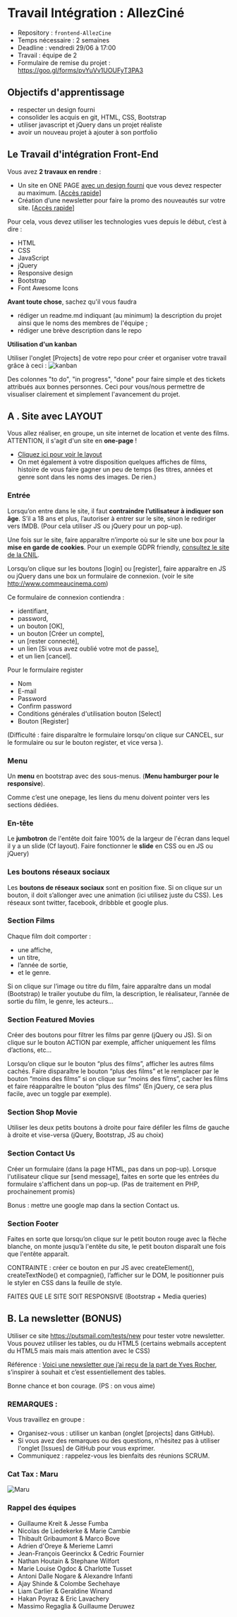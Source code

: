 # Travail Intégration : AllezCiné

- Repository : `frontend-AllezCine`
- Temps nécessaire : 2 semaines
- Deadline : vendredi 29/06 à 17:00
- Travail : équipe de 2
- Formulaire de remise du projet : https://goo.gl/forms/pvYuVv1UOUFyT3PA3

## Objectifs d'apprentissage
- respecter un design fourni
- consolider les acquis en git, HTML, CSS, Bootstrap
- utiliser javascript et jQuery dans un projet réaliste
- avoir un nouveau projet à ajouter à son portfolio

## Le Travail d'intégration Front-End

Vous avez **2 travaux en rendre** :
- Un site en ONE PAGE [avec un design fourni](./layout-one-v2.jpg) que vous devez respecter au maximum. [[Accès rapide]](#a--site-avec-layout)
- Création d’une newsletter pour faire la promo des nouveautés sur votre site. [[Accès rapide]](#b-la-newsletter-bonus)

Pour cela, vous devez utiliser les technologies vues depuis le début, c’est à dire :
- HTML
- CSS
- JavaScript
- jQuery
- Responsive design
- Bootstrap
- Font Awesome Icons

**Avant toute chose**, sachez qu'il vous faudra 
- rédiger un readme.md indiquant (au minimum) la description du projet ainsi que le noms des membres de l'équipe ;
- rédiger une brève description dans le repo

**Utilisation d'un kanban**

Utiliser l'onglet [Projects] de votre repo pour créer et organiser votre travail grâce à ceci :
![kanban](https://github.com/becodeorg/BeCode/blob/master/img/kanban.jpg)

Des colonnes "to do", "in progress", "done" pour faire simple et des tickets attribués aux bonnes personnes. Ceci pour vous/nous permettre de visualiser clairement et simplement l'avancement du projet.

## A . Site avec LAYOUT

Vous allez réaliser, en groupe, un site internet de location et vente des films. ATTENTION, il s'agit d'un site en **one-page** !

- [Cliquez ici pour voir le layout](layout-one-v2.jpg)
- On met également à votre disposition quelques affiches de films, histoire de vous faire gagner un peu de temps (les titres, années et genre sont dans les noms des images. De rien.)

### Entrée
Lorsqu’on entre dans le site, il faut **contraindre l’utilisateur à indiquer son âge**.
S’il a 18 ans et plus, l’autoriser à entrer sur le site, sinon le rediriger vers IMDB. (Pour cela utiliser JS ou jQuery pour un pop-up).

Une fois sur le site, faire apparaître n’importe où sur le site une box pour la **mise en garde de cookies**. Pour un exemple GDPR friendly, [consultez le site de la CNIL](https://www.cnil.fr/fr/site-web-cookies-et-autres-traceurs).

 Lorsqu’on clique sur les boutons [login] ou [register], faire apparaître en JS ou jQuery dans une box un formulaire de connexion. (voir le site http://www.commeaucinema.com)
 
 Ce formulaire de connexion contiendra :
 - identifiant,
 - password,
 - un bouton [OK],
 - un bouton [Créer un compte],
 - un [rester connecté],
 - un lien [Si vous avez oublié votre mot de passe],
 - et un lien [cancel].
 
 Pour le formulaire register
 - Nom
 - E-mail
 - Password
 - Confirm password
 - Conditions générales d'utilisation bouton [Select]
 - Bouton [Register]

(Difficulté : faire disparaître le formulaire lorsqu'on clique sur CANCEL, sur le formulaire ou sur le bouton register, et vice versa ).

### Menu
Un **menu** en bootstrap avec des sous-menus. (**Menu hamburger pour le responsive**).

Comme c’est une onepage, les liens du menu doivent pointer vers les sections dédiées.

### En-tête
Le **jumbotron** de l'entête doit faire 100% de la largeur de l'écran dans lequel il y a un slide (Cf layout). Faire fonctionner le **slide** en CSS ou en JS ou jQuery)

### Les boutons réseaux sociaux
Les **boutons de réseaux sociaux** sont en position fixe. Si on clique sur un bouton, il doit s’allonger avec une animation (ici utilisez juste du CSS). Les réseaux sont twitter, facebook, dribbble et google plus.

### Section Films
Chaque film doit comporter :
- une affiche,
- un titre,
- l’année de sortie,
- et le genre.

Si on clique sur l’image ou titre du film, faire apparaître dans un modal (Bootstrap) le trailer youtube du film, la description, le réalisateur, l’année de sortie du film, le genre, les acteurs…

### Section Featured Movies
Créer des boutons pour filtrer les films par genre (jQuery ou JS).
Si on clique sur le bouton ACTION par exemple, afficher uniquement les films d’actions, etc...

Lorsqu’on clique sur le bouton “plus des films”, afficher les autres films cachés. Faire disparaître le bouton “plus des films” et le remplacer par le bouton “moins des films” si on clique sur “moins des films”, cacher les films et faire réapparaître le bouton “plus des films“  (En jQuery, ce sera plus facile, avec un toggle par exemple).

### Section Shop Movie
Utiliser les deux petits boutons à droite pour faire défiler les films de gauche à droite et vise-versa (jQuery, Bootstrap, JS au choix)

### Section Contact Us
Créer un formulaire (dans la page HTML, pas dans un pop-up). Lorsque l'utilisateur clique sur [send message], faites en sorte que les entrées du formulaire s'affichent dans un pop-up. (Pas de traitement en PHP, prochainement promis)

Bonus : mettre une google map dans la section Contact us.

### Section Footer
Faites en sorte que lorsqu’on clique sur le petit bouton rouge avec la flèche blanche, on monte jusqu’à l'entête du site, le petit bouton disparaît une fois que l'entête apparaît.

CONTRAINTE : créer ce bouton en pur JS avec createElement(), createTextNode() et compagnie(), l’afficher sur le DOM, le positionner puis le styler en CSS dans la feuille de style.

FAITES QUE LE SITE SOIT RESPONSIVE (Bootstrap + Media queries)


## B. La newsletter (BONUS)

Utiliser ce site https://putsmail.com/tests/new pour tester votre newsletter.
Vous pouvez utiliser les tables, ou du HTML5 (certains webmails acceptent du HTML5 mais mais mais attention avec le CSS)

Référence : [Voici une newsletter que j’ai reçu de la part de Yves Rocher](http://pictures.yvesrocher.com/NL/2017-06/06/be-fr/jun_6_be-fr_a2_online.html), s’inspirer à souhait et c’est essentiellement des tables.

Bonne chance et bon courage. (PS : on vous aime)

### REMARQUES :
Vous travaillez en groupe :
- Organisez-vous : utiliser un kanban (onglet [projects] dans GitHub).
- Si vous avez des remarques ou des questions, n'hésitez pas à utiliser l'onglet [Issues] de GitHub pour vous exprimer.
- Communiquez : rappelez-vous les bienfaits des réunions SCRUM.

### Cat Tax : Maru

![Maru](https://s-media-cache-ak0.pinimg.com/736x/01/db/73/01db734bfbebad88776671495bc09cf5.jpg)

### Rappel des équipes

- Guillaume Kreit & Jesse Fumba
- Nicolas de Liedekerke & Marie Cambie
- Thibault Gribaumont & Marco Bove
- Adrien d'Oreye & Merieme Lamri
- Jean-François Geerinckx & Cedric Fournier
- Nathan Houtain & Stephane Wilfort
- Marie Louise Ogdoc & Charlotte Tusset
- Antoni Dalle Nogare & Alexandre Infanti
- Ajay Shinde & Colombe Sechehaye
- Liam Carlier & Geraldine Winand
- Hakan Poyraz & Eric Lavachery
- Massimo Regaglia & Guillaume Deruwez
